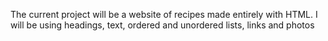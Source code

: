 The current project will be a website of recipes made entirely with 
HTML. I will be using headings, text, ordered and unordered lists, links 
and photos
